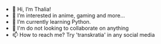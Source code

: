 - 👋 Hi, I’m Thalia!
- 👀 I’m interested in anime, gaming and more...
- 🌱 I’m currently learning Python.
- 💞️ I'm do not looking to collaborate on anything
- 📫 How to reach me? Try 'transkratia' in any social media

<!---
transkratia/transkratia is a ✨ special ✨ repository because its `README.md` (this file) appears on your GitHub profile.
You can click the Preview link to take a look at your changes.
--->
